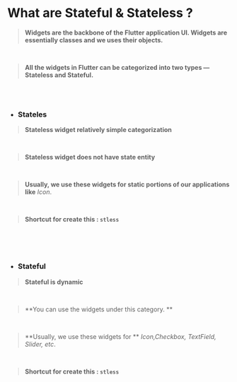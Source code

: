# What are Stateful & Stateless ?

> **Widgets are the backbone of the Flutter application UI. Widgets are essentially classes and we uses their objects.**
<br>

> **All the widgets in Flutter can be categorized into two types — Stateless and Stateful.** 
<br>
<br>

* ### Stateles

> **Stateless widget relatively simple categorization**
<br>

> **Stateless widget does not have state entity**
<br>

> **Usually, we use these widgets for static portions of our applications like** *Icon*.
<br>

> **Shortcut for create this : ``stless``**
<br>
<br>
<br>

* ### Stateful

> **Stateful is dynamic**
<br>

> **You can use the widgets under this category. **
<br>

> **Usually, we use these widgets for ** *Icon,Checkbox, TextField, Slider, etc*.
<br>

> **Shortcut for create this : ``stless``**
